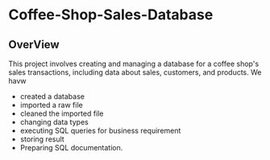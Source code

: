 # Coffee-Shop-Sales-Database
## OverView
This project involves creating and managing a database for a coffee shop's sales transactions, including data about sales, customers, and products.
We havw
- created a database
- imported a raw file
- cleaned the imported file
- changing data types
- executing SQL queries for business requirement
- storing result
- Preparing SQL documentation.

  
